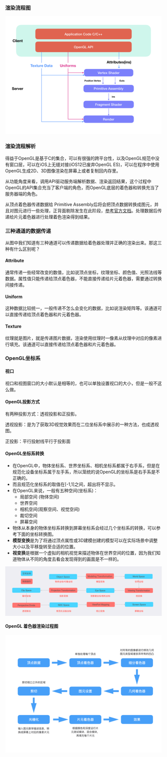 ### 渲染流程图

![渲染流程图](https://github.com/oymuzi/OpenGLDocs/raw/master/Resources/OpenGL渲染结构.png)

### 渲染流程解析

得益于OpenGL是基于C的集合，可以有很强的跨平台性，以及OpenGL规范中没有窗口层，可以在iOS上无缝对接(iOS12已废弃OpenGL ES)，可以在程序中使用OpenGL生成2D、3D图像渲染在屏幕上或者复制回内存里。

从功能角度来看，调用API驱动服务端解析数据、渲染返回结果，这个过程中OpenGL的API集合充当了客户端的角色，而OpenGL底层的着色器和转换充当了服务器端的角色。

从顶点着色器传递数据给 Primitive Assembly后将会把顶点数据转换成图元，并且对图元进行一些处理，正背面剔除发生在此阶段，[参考官方文档](https://www.khronos.org/opengl/wiki/Primitive_Assembly)。处理数据后传递给片元着色器进行处理着色渲染得到结果。

### 三种通道的数据传递

从图中我们知道有三种通道可以传递数据给着色器处理并正确的渲染出来。那这三种有什么区别呢？

#### Attribute

通常传递一些经常改变的数值，比如说顶点坐标，纹理坐标、颜色值、光照法线等数据。属性值只能传递给顶点着色器，不能直接传递给片元着色器，需要通过转换间接传递。

#### Uniform

这种数据比较统一，一般传递不怎么会变化的数据，比如说渲染矩阵等。该通道可以直接传递给顶点着色器和片元着色器。

#### Texture

纹理就是图片，就是传递图片数据，渲染使用纹理时一像素从纹理中对应的像素进行填充。该通道可以直接传递给顶点着色器和片元着色器。

### OpenGL坐标系

#### 视口

视口和视图窗口的大小默认是相等的，也可以单独设置视口的大小，但是一般不这么做。



#### OpenGL投影方式

有两种投影方式：透视投影和正投影。

透视投影：是为了获取3D视觉效果而在二位坐标系中展示的一种方法，也成透视图。

正投影：平行投射线平行于投影面

#### OpenGL坐标系转换

- 在OpenGL中，物体坐标系、世界坐标系、相机坐标系都属于右手系，但是在规范化设备坐标系属于左手系，所以笼统的说OpenGL的坐标系是右手系是不正确的。
- 而且规范化坐标系的取值在[-1,1]之间，超出将不显示。
- 在OpenGL来说，一般有五种空间(坐标系)：
  - 局部空间 (物体空间)
  - 世界空间
  - 相机空间(观察空间、视觉空间)
  - 裁切空间
  - 屏幕空间
- 物体从本身的物体坐标系转换到屏幕坐标系会经过几个坐标系的转换，可以参考下面的坐标转换图。
- **模型变换**是为了将通过顶点属性或3D建模创建的模型可以在实际场景中调整大小以及平移旋转至合适的位置。
- **视变换**是根据一个虚拟的相机视觉来描述物体在世界空间的位置，因为我们知道物体从不同的角度去看会发现得到的画面是不一样的。

![](https://github.com/oymuzi/OpenGLDocs/raw/master/Resources/坐标转换.png)



#### OpenGL 着色器渲染过程图

![](https://github.com/oymuzi/OpenGLDocs/raw/master/Resources/着色器的渲染过程.jpeg)



